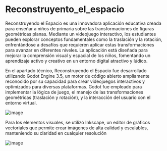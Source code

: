 # Reconstruyento_el_espacio
Reconstruyendo el Espacio es una innovadora aplicación educativa creada para enseñar a niños de primaria sobre las transformaciones de figuras geométricas planas. Mediante un videojuego interactivo, los estudiantes pueden explorar conceptos fundamentales como la traslación y la rotación, enfrentándose a desafíos que requieren aplicar estas transformaciones para avanzar en diferentes niveles. La aplicación está diseñada para mejorar la comprensión visual y espacial de los niños, fomentando un aprendizaje activo y creativo en un entorno digital atractivo y lúdico.

En el apartado técnico, Reconstruyendo el Espacio fue desarrollado utilizando Godot Engine 3.5, un motor de código abierto ampliamente reconocido por su capacidad para crear videojuegos interactivos y optimizados para diversas plataformas. Godot fue empleado para implementar la lógica de juego, el manejo de las transformaciones geométricas (traslación y rotación), y la interacción del usuario con el entorno virtual.

![image](https://github.com/user-attachments/assets/17287508-2c38-4693-8ba0-115a00820807)

Para los elementos visuales, se utilizó Inkscape, un editor de gráficos vectoriales que permite crear imágenes de alta calidad y escalables, manteniendo su claridad en cualquier resolución

![image](https://github.com/user-attachments/assets/b0fb0d85-4184-4d87-ad7b-ef2a186d287d)


